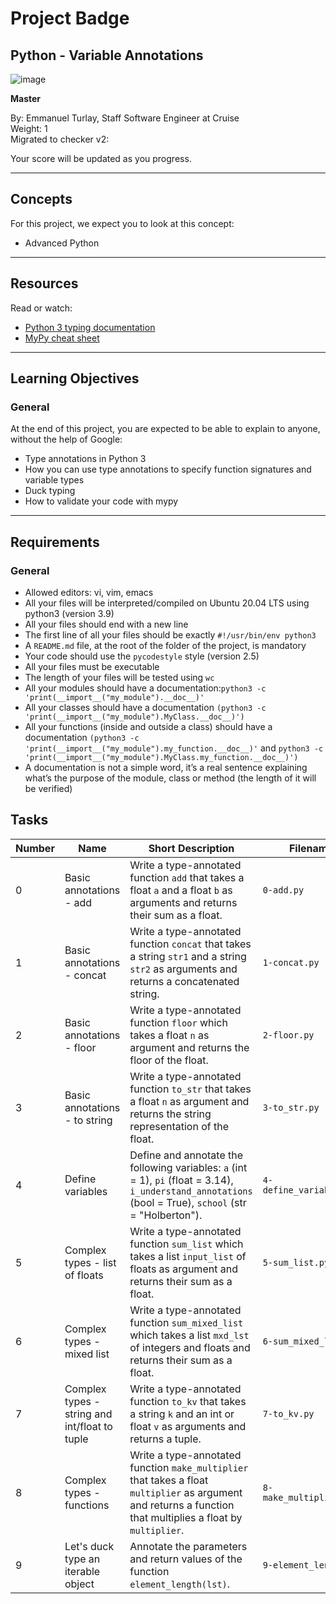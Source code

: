 # Project Badge

## Python - Variable Annotations
![image](https://github.com/user-attachments/assets/0ae575c4-eac8-40e4-b07f-a4fb9dd7c3f6)

**Master**

By: Emmanuel Turlay, Staff Software Engineer at Cruise  
Weight: 1  
Migrated to checker v2:  

Your score will be updated as you progress.

---

## Concepts

For this project, we expect you to look at this concept:

- Advanced Python

---

## Resources

Read or watch:

- [Python 3 typing documentation](https://docs.python.org/3/library/typing.html)
- [MyPy cheat sheet](https://mypy.readthedocs.io/en/stable/cheat_sheet_py3.html)

---

## Learning Objectives

### General

At the end of this project, you are expected to be able to explain to anyone, without the help of Google:

- Type annotations in Python 3
- How you can use type annotations to specify function signatures and variable types
- Duck typing
- How to validate your code with mypy

---

## Requirements

### General

- Allowed editors: vi, vim, emacs
- All your files will be interpreted/compiled on Ubuntu 20.04 LTS using python3 (version 3.9)
- All your files should end with a new line
- The first line of all your files should be exactly `#!/usr/bin/env python3`
- A `README.md` file, at the root of the folder of the project, is mandatory
- Your code should use the `pycodestyle` style (version 2.5)
- All your files must be executable
- The length of your files will be tested using `wc`
- All your modules should have a documentation:```python3 -c 'print(__import__("my_module").__doc__)'```
- All your classes should have a documentation ```(python3 -c 'print(__import__("my_module").MyClass.__doc__)')```
- All your functions (inside and outside a class) should have a documentation ```(python3 -c 'print(__import__("my_module").my_function.__doc__)'``` and ```python3 -c 'print(__import__("my_module").MyClass.my_function.__doc__)')```
- A documentation is not a simple word, it’s a real sentence explaining what’s the purpose of the module, class or method (the length of it will be verified)

## Tasks

| Number | Name                             | Short Description                                                                                          | Filename                  |
|--------|----------------------------------|------------------------------------------------------------------------------------------------------------|---------------------------|
| 0      | Basic annotations - add          | Write a type-annotated function `add` that takes a float `a` and a float `b` as arguments and returns their sum as a float. | `0-add.py`                |
| 1      | Basic annotations - concat       | Write a type-annotated function `concat` that takes a string `str1` and a string `str2` as arguments and returns a concatenated string. | `1-concat.py`             |
| 2      | Basic annotations - floor        | Write a type-annotated function `floor` which takes a float `n` as argument and returns the floor of the float. | `2-floor.py`              |
| 3      | Basic annotations - to string    | Write a type-annotated function `to_str` that takes a float `n` as argument and returns the string representation of the float. | `3-to_str.py`             |
| 4      | Define variables                 | Define and annotate the following variables: `a` (int = 1), `pi` (float = 3.14), `i_understand_annotations` (bool = True), `school` (str = "Holberton"). | `4-define_variables.py`   |
| 5      | Complex types - list of floats   | Write a type-annotated function `sum_list` which takes a list `input_list` of floats as argument and returns their sum as a float. | `5-sum_list.py`           |
| 6      | Complex types - mixed list       | Write a type-annotated function `sum_mixed_list` which takes a list `mxd_lst` of integers and floats and returns their sum as a float. | `6-sum_mixed_list.py`     |
| 7      | Complex types - string and int/float to tuple | Write a type-annotated function `to_kv` that takes a string `k` and an int or float `v` as arguments and returns a tuple. | `7-to_kv.py`              |
| 8      | Complex types - functions        | Write a type-annotated function `make_multiplier` that takes a float `multiplier` as argument and returns a function that multiplies a float by `multiplier`. | `8-make_multiplier.py`     |
| 9      | Let's duck type an iterable object | Annotate the parameters and return values of the function `element_length(lst)`.                          | `9-element_length.py`      |
